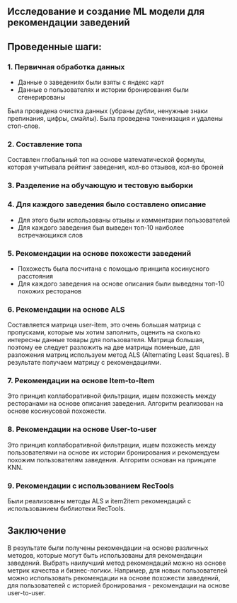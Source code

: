 ## Исследование и создание ML модели для рекомендации заведений

## Проведенные шаги:

### 1. Первичная обработка данных
- Данные о заведениях были взяты с яндекс карт  
- Данные о пользователях и истории бронирования были сгенерированы  

Была проведена очистка данных (убраны дубли, ненужные знаки препинания, цифры, смайлы). 
Была проведена токенизация и удалены стоп-слов.

### 2. Составление топа
Составлен глобальный топ на основе математической формулы, 
которая учитывала рейтинг заведения, 
кол-во отзывов, кол-во броней

### 3. Разделение на обучающую и тестовую выборки

### 4. Для каждого заведения было составлено описание
- Для этого были использованы отзывы и комментарии пользователей
- Для каждого заведения был выведен топ-10 наиболее встречающихся слов

### 5. Рекомендации на основе похожести заведений
- Похожесть была посчитана с помощью принципа косинусного расстояния
- Для каждого заведения на основе описания были выведены топ-10 похожих ресторанов

### 6. Рекомендации на основе ALS
Составляется матрица user-item, это очень большая матрица с пропусками, 
которые мы хотим заполнить, оценить на сколько интересны 
данные товары для пользователя. 
Матрица большая, поэтому ее следует разложить 
на две матрицы поменьше, для разложения матриц используем 
метод ALS (Alternating Least Squares). В результате получаем матрицу с рекомендациями.

### 7. Рекомендации на основе Item-to-Item
Это принцип коллаборативной фильтрации, ищем похожесть между ресторанами на основе описания заведения.
Алгоритм реализован на основе косинусовой похожести.

### 8. Рекомендации на основе User-to-user
Это принцип коллаборативной фильтрации, ищем похожесть между пользователями на основе их истории бронирования
и рекомендуем похожим пользователям заведения. Алгоритм основан на принципе KNN.

### 9. Рекомендации с использованием RecTools
Были реализованы методы ALS и item2item рекомендаций с использованием библиотеки RecTools.

## Заключение
В результате были получены рекомендации на основе различных методов,
которые могут быть использованы для рекомендации заведений. Выбрать наилучший метод рекомендаций можно на основе метрик качества и бизнес-логики.
Например, для новых пользователей можно использовать рекомендации на основе похожести заведений, 
для пользователей с историей бронирования - рекомендации на основе user-to-user.